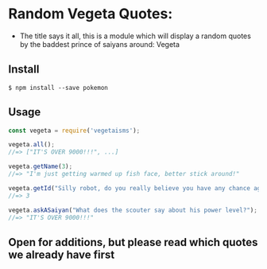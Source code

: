 # Random Vegeta Quotes:
 - The title says it all, this is a module which will display a random quotes by the baddest prince of saiyans around: Vegeta

## Install

```
$ npm install --save pokemon
```

## Usage

```js
const vegeta = require('vegetaisms');

vegeta.all();
//=> ["IT'S OVER 9000!!!", ...]

vegeta.getName(3);
//=> "I'm just getting warmed up fish face, better stick around!"

vegeta.getId("Silly robot, do you really believe you have any chance against a Super Saiyan like me? Your circuits must be malfunctioning. Fresh out of the factory with no warranty and already broken. Such a pity.");
//=> 3

vegeta.askASaiyan("What does the scouter say about his power level?");
//=> "IT'S OVER 9000!!!"
```

## Open for additions, but please read which quotes we already have first
